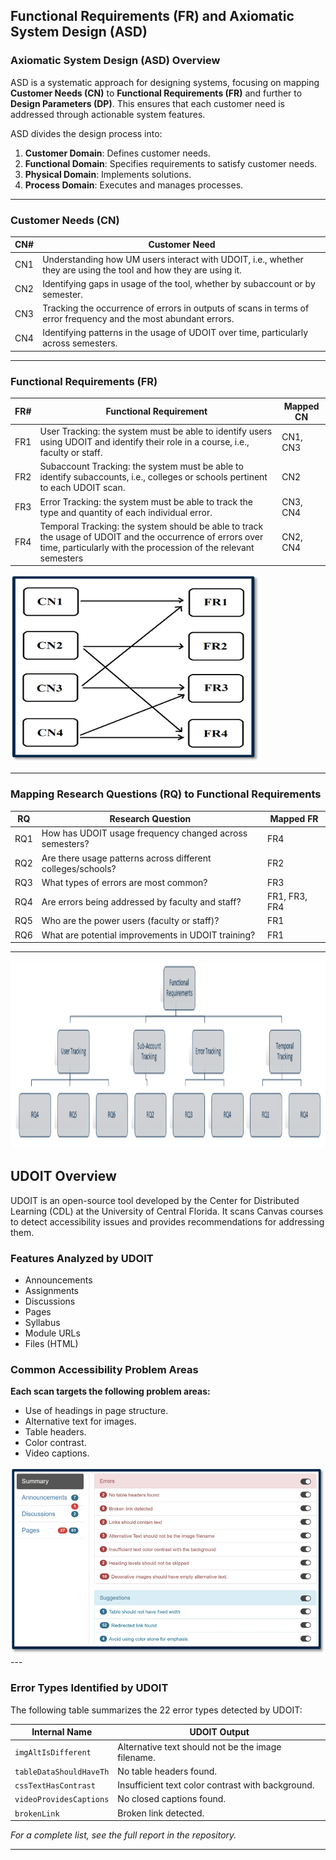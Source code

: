 ## **Functional Requirements (FR) and Axiomatic System Design (ASD)**

### **Axiomatic System Design (ASD) Overview**
ASD is a systematic approach for designing systems, focusing on mapping **Customer Needs (CN)** to **Functional Requirements (FR)** and further to **Design Parameters (DP)**. This ensures that each customer need is addressed through actionable system features.  


ASD divides the design process into:
1. **Customer Domain**: Defines customer needs.
2. **Functional Domain**: Specifies requirements to satisfy customer needs.
3. **Physical Domain**: Implements solutions.
4. **Process Domain**: Executes and manages processes.

---

### **Customer Needs (CN)**
| **CN#** | **Customer Need**                                                             |
|---------|-------------------------------------------------------------------------------|
| CN1     | Understanding how UM users interact with UDOIT, i.e., whether they are using the tool and how they are using it.       |
| CN2     | Identifying gaps in usage of the tool, whether by subaccount or by semester.|
| CN3     | Tracking the occurrence of errors in outputs of scans in terms of error frequency and the most abundant errors.          |
| CN4     | Identifying patterns in the usage of UDOIT over time, particularly across semesters. |

---

### **Functional Requirements (FR)**
| **FR#** | **Functional Requirement**                                                   | **Mapped CN** |
|---------|-------------------------------------------------------------------------------|---------------|
| FR1     | User Tracking: the system must be able to identify users using UDOIT and identify their role in a course, i.e., faculty or staff.            | CN1, CN3          |
| FR2     | Subaccount Tracking: the system must be able to identify subaccounts, i.e., colleges or schools pertinent to each UDOIT scan.               | CN2           |
| FR3     | Error Tracking: the system must be able to track the type and quantity of each individual error.  | CN3, CN4          |
| FR4     | Temporal Tracking: the system should be able to track the usage of UDOIT and the occurrence of errors over time, particularly with the procession of the relevant semesters              | CN2, CN4          |
<img src="https://github.com/HassanBerro05/Accessibility-Tool-Analysis/blob/main/Viz/Figure%206%20CN-FR%20Mapping%20Process.png?raw=true" alt="CN-FR Mapping" width="400" height="300">

---


### **Mapping Research Questions (RQ) to Functional Requirements**
| **RQ** | **Research Question**                                           | **Mapped FR**          |
|--------|-----------------------------------------------------------------|------------------------|
| RQ1    | How has UDOIT usage frequency changed across semesters?         | FR4                   |
| RQ2    | Are there usage patterns across different colleges/schools?     | FR2                   |
| RQ3    | What types of errors are most common?                           | FR3                   |
| RQ4    | Are errors being addressed by faculty and staff?                | FR1, FR3, FR4         |
| RQ5    | Who are the power users (faculty or staff)?                     | FR1                   |
| RQ6    | What are potential improvements in UDOIT training?              | FR1                   |

---
<img src="https://github.com/HassanBerro05/Accessibility-Tool-Analysis/blob/main/Viz/Figure%208.png?raw=true" alt="RQ-FR Mapping" width="600" height="300">

## **UDOIT Overview**

UDOIT is an open-source tool developed by the Center for Distributed Learning (CDL) at the University of Central Florida. It scans Canvas courses to detect accessibility issues and provides recommendations for addressing them.  

### **Features Analyzed by UDOIT**
- Announcements  
- Assignments  
- Discussions  
- Pages  
- Syllabus  
- Module URLs  
- Files (HTML)  

### **Common Accessibility Problem Areas**
**Each scan targets the following problem areas:**
- Use of headings in page structure.  
- Alternative text for images.  
- Table headers.  
- Color contrast.  
- Video captions.  
<img src="https://github.com/HassanBerro05/Accessibility-Tool-Analysis/blob/main/Viz/Figure%202%20Sample%20UDOIT%20Report.png?raw=true" alt="RQ-FR Mapping" width="600" height="300">
---

### **Error Types Identified by UDOIT**
The following table summarizes the 22 error types detected by UDOIT:

| **Internal Name**                   | **UDOIT Output**                                   |
|-------------------------------------|---------------------------------------------------|
| `imgAltIsDifferent`                 | Alternative text should not be the image filename.|
| `tableDataShouldHaveTh`             | No table headers found.                           |
| `cssTextHasContrast`                | Insufficient text color contrast with background. |
| `videoProvidesCaptions`             | No closed captions found.                         |
| `brokenLink`                        | Broken link detected.                             |

_For a complete list, see the full report in the repository._  

---

